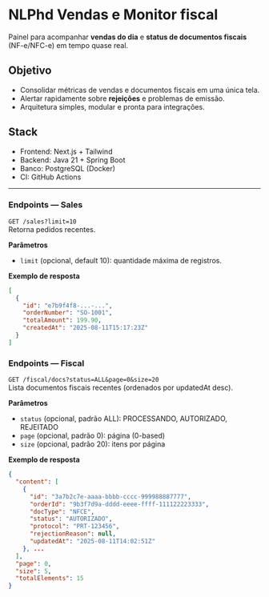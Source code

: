 # NLPhd Vendas e Monitor fiscal

Painel para acompanhar **vendas do dia** e **status de documentos fiscais** (NF-e/NFC-e) em tempo quase real.

## Objetivo
- Consolidar métricas de vendas e documentos fiscais em uma única tela.
- Alertar rapidamente sobre **rejeições** e problemas de emissão.
- Arquitetura simples, modular e pronta para integrações.

## Stack
- Frontend: Next.js + Tailwind
- Backend: Java 21 + Spring Boot
- Banco: PostgreSQL (Docker)
- CI: GitHub Actions

----

### Endpoints — Sales
`GET /sales?limit=10`  
Retorna pedidos recentes.

**Parâmetros**
- `limit` (opcional, default 10): quantidade máxima de registros.

**Exemplo de resposta**
```json
[
  {
    "id": "e7b9f4f8-...-...",
    "orderNumber": "SO-1001",
    "totalAmount": 199.90,
    "createdAt": "2025-08-11T15:17:23Z"
  }
]
```

### Endpoints — Fiscal
`GET /fiscal/docs?status=ALL&page=0&size=20`  
Lista documentos fiscais recentes (ordenados por updatedAt desc).

**Parâmetros**
- `status` (opcional, padrão ALL): PROCESSANDO, AUTORIZADO, REJEITADO
- `page` (opcional, padrão 0): página (0-based)
- `size` (opcional, padrão 20): itens por página


**Exemplo de resposta**
```json
{
  "content": [
    {
      "id": "3a7b2c7e-aaaa-bbbb-cccc-999988887777",
      "orderId": "9b3f7d9a-dddd-eeee-ffff-111122223333",
      "docType": "NFCE",
      "status": "AUTORIZADO",
      "protocol": "PRT-123456",
      "rejectionReason": null,
      "updatedAt": "2025-08-11T14:02:51Z"
    }, ...
  ],
  "page": 0,
  "size": 5,
  "totalElements": 15
}

